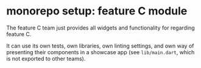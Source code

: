 # monorepo setup: feature C module

The feature C team just provides all widgets and functionality for regarding feature C.

It can use its own tests, own libraries, own linting settings, and own way of presenting
their components in a showcase app (see `lib/main.dart`, which is not exported to other teams).
